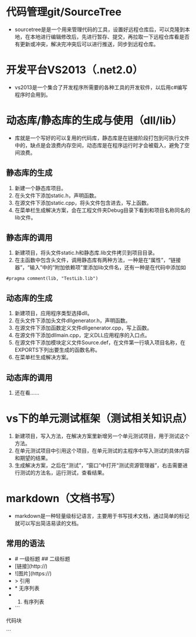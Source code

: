 # 代码管理git/SourceTree
* sourcetree是是一个用来管理代码的工具，设置好远程仓库后，可以克隆到本地，在本地进行编辑修改后，先进行暂存、提交，再拉取一下远程仓库看是否有更新或冲突，解决完冲突后可以进行推送，同步到远程仓库。
# 开发平台VS2013（.net2.0）
* vs2013是一个集合了开发程序所需要的各种工具的开发软件，以后用c#编写程序时会用到。
# 动态库/静态库的生成与使用（dll/lib）
* 库就是一个写好的可以复用的代码库，静态库是在链接阶段打包到可执行文件中的，缺点是会浪费内存空间，动态库是在程序运行时才会被载入，避免了空间浪费。
## 静态库的生成
1. 新建一个静态库项目。
2. 在头文件下添加static.h，声明函数。
3. 在源文件下添加static.cpp，将头文件包含进去，写上函数。
4. 在菜单栏生成解决方案，会在工程文件夹Debug目录下看到和项目名称同名的lib文件。

## 静态库的调用
1. 新建项目，将头文件static.h和静态库.lib文件拷贝到项目目录。
2. 在主函数中包含头文件，调用静态库有两种方法，一种是在“属性”，“链接器”，“输入”中的“附加依赖项”里添加lib文件名，还有一种是在代码中添加如
```
#pragma comment(lib, "TestLib.lib")
```
## 动态库的生成
1. 新建项目，应用程序类型选择dll。
2. 在头文件下添加头文件dllgenerator.h，声明函数。
3. 在源文件下添加函数定义文件dllgenerator.cpp，写上函数。
4. 在源文件下添加dllmain.cpp，定义DLL应用程序的入口点。
5. 在源文件下添加模块定义文件Source.def，在文件第一行填入项目名称，在EXPORTS下列出要生成的函数名称。
6. 在菜单栏生成解决方案。
## 动态库的调用
1. 还在看……
# vs下的单元测试框架（测试相关知识点）
1. 新建项目，写入方法，在解决方案里新增另一个单元测试项目，用于测试这个方法。
2. 在单元测试项目中引用这个项目，在单元测试的主程序中写入测试的具体内容和期望的结果。
3. 生成解决方案，之后在“测试”，“窗口”中打开“测试资源管理器”，右击需要进行测试的方法名，运行测试，查看结果。
# markdown（文档书写）
* markdown是一种轻量级标记语言，主要用于书写技术文档，通过简单的标记就可以写出简洁易读的文档。
## 常用的语法
* \# 一级标题 \## 二级标题
* \[链接]\(http://\)
* \!\[图片]\(https://\)
* \> 引用
* \* 无序列表
* 1. 有序列表
* \`\`\`

代码块

\`\`\`
